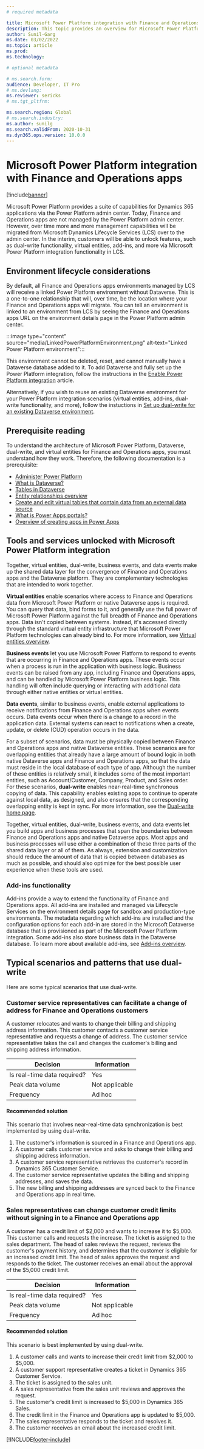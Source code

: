 ```yaml
---
# required metadata

title: Microsoft Power Platform integration with Finance and Operations apps
description: This topic provides an overview for Microsoft Power Platform integration via Microsoft Dynamics Lifecycle Services for Finance and Operations apps and Microsoft Dataverse.
author: Sunil-Garg
ms.date: 03/02/2022
ms.topic: article
ms.prod:
ms.technology: 

# optional metadata

# ms.search.form:
audience: Developer, IT Pro
# ms.devlang: 
ms.reviewer: sericks
# ms.tgt_pltfrm: 

ms.search.region: Global
# ms.search.industry:
ms.author: sunilg
ms.search.validFrom: 2020-10-31
ms.dyn365.ops.version: 10.0.0
---
```


# Microsoft Power Platform integration with Finance and Operations apps

[!include[banner](../includes/banner.md)]



Microsoft Power Platform provides a suite of capabilities for Dynamics 365 applications via the Power Platform admin center. Today, Finance and Operations apps are not managed by the Power Platform admin center. However, over time more and more management capabilities will be migrated from Microsoft Dynamics Lifecycle Services (LCS) over to the admin center. In the interim, customers will be able to unlock features, such as dual-write functionality, virtual entities, add-ins, and more via Microsoft Power Platform integration functionality in LCS.

## Environment lifecycle considerations

By default, all Finance and Operations apps environments managed by LCS will receive a linked Power Platform environment without Dataverse.  This is a one-to-one relationship that will, over time, be the location where your Finance and Operations apps will migrate.  You can tell an environment is linked to an environment from LCS by seeing the Finance and Operations apps URL on the environment details page in the Power Platform admin center.

:::image type="content" source="media/LinkedPowerPlatformEnvironment.png" alt-text="Linked Power Platform environment":::

This environment cannot be deleted, reset, and cannot manually have a Dataverse database added to it.  To add Dataverse and fully set up the Power Platform integration, follow the instructions in the [Enable Power Platform integration](enable-power-platform-integration.md) article.  

Alternatively, if you wish to reuse an existing Dataverse environment for your Power Platform integration scenarios (virtual entities, add-ins, dual-write functionality, and more), follow the instuctions in [Set up dual-write for an existing Dataverse environment](../data-entities/dual-write/lcs-setup.md#set-up-dual-write-for-an-existing-dataverse-environment).

## Prerequisite reading

To understand the architecture of Microsoft Power Platform, Dataverse, dual-write, and virtual entities for Finance and Operations apps, you must understand how they work. Therefore, the following documentation is a prerequisite:

- [Administer Power Platform](/power-platform/admin/admin-documentation)
- [What is Dataverse?](/powerapps/maker/common-data-service/data-platform-intro)
- [Tables in Dataverse](/powerapps/maker/common-data-service/entity-overview)
- [Entity relationships overview](/powerapps/maker/common-data-service/relationships-overview)
- [Create and edit virtual tables that contain data from an external data source](/powerapps/maker/common-data-service/create-edit-virtual-entities)
- [What is Power Apps portals?](/powerapps/maker/portals/overview)
- [Overview of creating apps in Power Apps](/powerapps/maker/)

## Tools and services unlocked with Microsoft Power Platform integration

Together, virtual entities, dual-write, business events, and data events make up the shared data layer for the convergence of Finance and Operations apps and the Dataverse platform. They are complementary technologies that are intended to work together. 

**Virtual entities** enable scenarios where access to Finance and Operations data from Microsoft Power Platform or native Dataverse apps is required. You can query that data, bind forms to it, and generally use the full power of Microsoft Power Platform against the full breadth of Finance and Operations apps. Data isn't copied between systems. Instead, it's accessed directly through the standard virtual entity infrastructure that Microsoft Power Platform technologies can already bind to. For more information, see [Virtual entities overview](virtual-entities-overview.md). 

**Business events** let you use Microsoft Power Platform to respond to events that are occurring in Finance and Operations apps. These events occur when a process is run in the application with business logic. Business events can be raised from any app, including Finance and Operations apps, and can be handled by Microsoft Power Platform business logic. This handling will often include querying or interacting with additional data through either native entities or virtual entities. 

**Data events**, similar to business events, enable external applications to receive notifications from Finance and Operations apps when events occurs. Data events occur when there is a change to a record in the application data. External systems can react to notifications when a create, update, or delete (CUD) operation occurs in the data.

For a subset of scenarios, data must be physically copied between Finance and Operations apps and native Dataverse entities. These scenarios are for overlapping entities that already have a large amount of bound logic in both native Dataverse apps and Finance and Operations apps, so that the data must reside in the local database of each type of app. Although the number of these entities is relatively small, it includes some of the most important entities, such as Account/Customer, Company, Product, and Sales order. For these scenarios, **dual-write** enables near-real-time synchronous copying of data. This capability enables existing apps to continue to operate against local data, as designed, and also ensures that the corresponding overlapping entity is kept in sync. For more information, see the [Dual-write home page](../data-entities/dual-write/dual-write-home-page.md). 

Together, virtual entities, dual-write, business events, and data events let you build apps and business processes that span the boundaries between Finance and Operations apps and native Dataverse apps. Most apps and business processes will use either a combination of these three parts of the shared data layer or all of them. As always, extension and customization should reduce the amount of data that is copied between databases as much as possible, and should also optimize for the best possible user experience when these tools are used. 

### Add-ins functionality

Add-ins provide a way to extend the functionality of Finance and Operations apps. All add-ins are installed and managed via Lifecycle Services on the environment details page for sandbox and production-type environments. The metadata regarding which add-ins are installed and the configuration options for each add-in are stored in the Microsoft Dataverse database that is provisioned as part of the Microsoft Power Platform integration. Some add-ins also store business data in the Dataverse database. To learn more about available add-ins, see [Add-ins overview](add-ins-overview.md).

## Typical scenarios and patterns that use dual-write

Here are some typical scenarios that use dual-write.

### Customer service representatives can facilitate a change of address for Finance and Operations customers

A customer relocates and wants to change their billing and shipping address information. This customer contacts a customer service representative and requests a change of address. The customer service representative takes the call and changes the customer's billing and shipping address information.

| Decision | Information | 
|----------|-------------|
| Is real-time data required? | Yes |
| Peak data volume | Not applicable |
| Frequency | Ad hoc |

#### Recommended solution

This scenario that involves near-real-time data synchronization is best implemented by using dual-write.

1. The customer's information is sourced in a Finance and Operations app.
2. A customer calls customer service and asks to change their billing and shipping address information.
3. A customer service representative retrieves the customer's record in Dynamics 365 Customer Service.
4. The customer service representative updates the billing and shipping addresses, and saves the data.
5. The new billing and shipping addresses are synced back to the Finance and Operations app in real time.

### Sales representatives can change customer credit limits without signing in to a Finance and Operations app

A customer has a credit limit of $2,000 and wants to increase it to $5,000. This customer calls and requests the increase. The ticket is assigned to the sales department. The head of sales reviews the request, reviews the customer's payment history, and determines that the customer is eligible for an increased credit limit. The head of sales approves the request and responds to the ticket. The customer receives an email about the approval of the $5,000 credit limit.

| Decision | Information | 
|---------|--------------|
| Is real-time data required? | Yes |
| Peak data volume | Not applicable |
| Frequency | Ad hoc |

#### Recommended solution

This scenario is best implemented by using dual-write.

1. A customer calls and wants to increase their credit limit from $2,000 to $5,000.
2. A customer support representative creates a ticket in Dynamics 365 Customer Service.
3. The ticket is assigned to the sales unit.
4. A sales representative from the sales unit reviews and approves the request.
5. The customer's credit limit is increased to $5,000 in Dynamics 365 Sales.
6. The credit limit in the Finance and Operations app is updated to $5,000.
7. The sales representative responds to the ticket and resolves it.
8. The customer receives an email about the increased credit limit.

[!INCLUDE[footer-include](../../../includes/footer-banner.md)]
